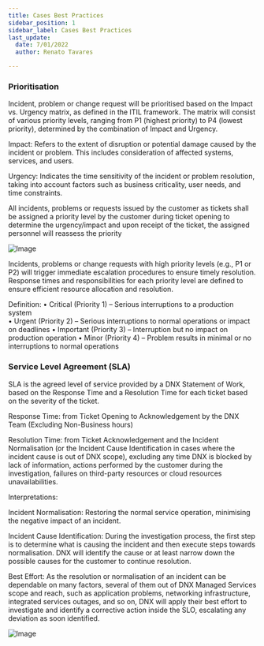```yaml
---
title: Cases Best Practices
sidebar_position: 1
sidebar_label: Cases Best Practices
last_update:
  date: 7/01/2022
  author: Renato Tavares

---
```


### Prioritisation 

Incident, problem or change request will be prioritised based on the Impact vs. Urgency matrix, as defined in the ITIL framework.
The matrix will consist of various priority levels, ranging from P1 (highest priority) to P4 (lowest priority), determined by the combination of Impact and Urgency.

Impact: Refers to the extent of disruption or potential damage caused by the incident or problem. This includes consideration of affected systems, services, and users.

Urgency: Indicates the time sensitivity of the incident or problem resolution, taking into account factors such as business criticality, user needs, and time constraints.

All incidents, problems or requests  issued by the customer as tickets shall be assigned a priority level by the customer during ticket opening to determine the urgency/impact and upon receipt of the ticket, the assigned personnel will reassess the priority

![Image](/assets/images/priority-matrix.png)

Incidents, problems or change requests with high priority levels (e.g., P1 or P2) will trigger immediate escalation procedures to ensure timely resolution.
Response times and responsibilities for each priority level are defined to ensure efficient resource allocation and resolution.


Definition:
• Critical (Priority 1) – Serious interruptions to a production system  
• Urgent (Priority 2) – Serious interruptions to normal operations or impact on deadlines 
• Important (Priority 3) – Interruption but no impact on production operation 
• Minor (Priority 4) – Problem results in minimal or no interruptions to normal operations 


### Service Level Agreement (SLA)

SLA is the agreed level of service provided by a DNX Statement of Work, based on the Response Time and a Resolution Time for each ticket based on the severity of the ticket.

Response Time: from Ticket Opening to Acknowledgement by the DNX Team (Excluding Non-Business hours)

Resolution Time: from Ticket Acknowledgement and the Incident Normalisation (or the Incident Cause Identification in cases where the incident cause is out of DNX scope),  excluding any time DNX is blocked by lack of information, actions performed by the customer during the investigation, failures on third-party resources or cloud resources unavailabilities. 

Interpretations:

Incident Normalisation: Restoring the normal service operation, minimising the negative impact of an incident.

Incident Cause Identification: During the investigation process, the first step is to determine what is causing the incident and then execute steps towards normalisation. DNX will identify the cause or at least narrow down the possible causes for the customer to continue resolution. 

Best Effort: As the resolution or normalisation of an incident can be dependable on many factors, several of them out of DNX Managed Services scope and reach, such as application problems, networking infrastructure, integrated services outages, and so on, DNX will apply their best effort to investigate and identify a corrective action inside the SLO, escalating any deviation as soon identified.


![Image](/assets/images/priority-sla2.png)


